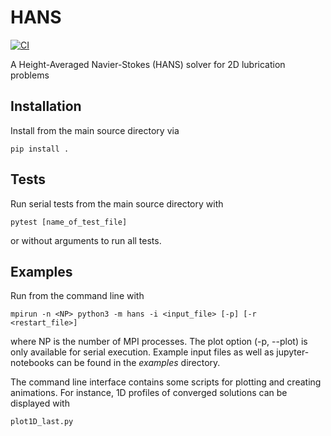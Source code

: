 # HANS

[![CI](https://github.com/hannes-holey/pylub/actions/workflows/main.yaml/badge.svg?branch=master)](https://github.com/hannes-holey/pylub/actions/workflows/main.yaml)

A Height-Averaged Navier-Stokes (HANS) solver for 2D lubrication problems

## Installation
Install from the main source directory via
```
pip install .
```

## Tests
Run serial tests from the main source directory with
```
pytest [name_of_test_file]
```
or without arguments to run all tests.

## Examples
Run from the command line with
```
mpirun -n <NP> python3 -m hans -i <input_file> [-p] [-r <restart_file>]
```
where NP is the number of MPI processes. The plot option (-p, --plot) is only available for serial execution.
Example input files as well as jupyter-notebooks can be found in the *examples* directory.

The command line interface contains some scripts for plotting and creating animations.
For instance, 1D profiles of converged solutions can be displayed with
```
plot1D_last.py
```
